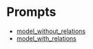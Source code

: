 # Prompts

<!-- links begin -->

- [model_without_relations](model_without_relations.md)
- [model_with_relations](model_with_relations.md)
<!-- links end -->
